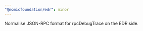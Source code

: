 ```yaml
---
"@nomicfoundation/edr": minor
---
```


Normalise JSON-RPC format for rpcDebugTrace on the EDR side.

